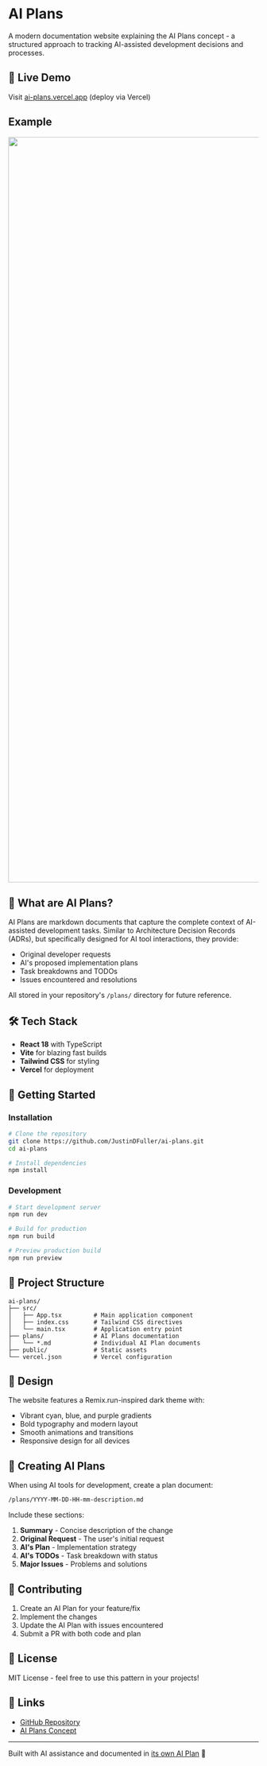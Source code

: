 # AI Plans

A modern documentation website explaining the AI Plans concept - a structured approach to tracking AI-assisted development decisions and processes.

## 🚀 Live Demo

Visit [ai-plans.vercel.app](https://ai-plans.vercel.app) (deploy via Vercel)

## Example

<div align="center">
<img width="auto" height="1500" alt="screely-1755570588911" src="https://github.com/user-attachments/assets/05bfee2a-b451-4043-a5c9-38a8ff2aab1a" />
</div>

## 📖 What are AI Plans?

AI Plans are markdown documents that capture the complete context of AI-assisted development tasks. Similar to Architecture Decision Records (ADRs), but specifically designed for AI tool interactions, they provide:

- Original developer requests
- AI's proposed implementation plans
- Task breakdowns and TODOs
- Issues encountered and resolutions

All stored in your repository's `/plans/` directory for future reference.

## 🛠️ Tech Stack

- **React 18** with TypeScript
- **Vite** for blazing fast builds
- **Tailwind CSS** for styling
- **Vercel** for deployment

## 🏃 Getting Started

### Installation

```bash
# Clone the repository
git clone https://github.com/JustinDFuller/ai-plans.git
cd ai-plans

# Install dependencies
npm install
```

### Development

```bash
# Start development server
npm run dev

# Build for production
npm run build

# Preview production build
npm run preview
```

## 📁 Project Structure

```
ai-plans/
├── src/
│   ├── App.tsx         # Main application component
│   ├── index.css       # Tailwind CSS directives
│   └── main.tsx        # Application entry point
├── plans/              # AI Plans documentation
│   └── *.md            # Individual AI Plan documents
├── public/             # Static assets
└── vercel.json         # Vercel configuration
```

## 🎨 Design

The website features a Remix.run-inspired dark theme with:
- Vibrant cyan, blue, and purple gradients
- Bold typography and modern layout
- Smooth animations and transitions
- Responsive design for all devices

## 📝 Creating AI Plans

When using AI tools for development, create a plan document:

```markdown
/plans/YYYY-MM-DD-HH-mm-description.md
```

Include these sections:
1. **Summary** - Concise description of the change
2. **Original Request** - The user's initial request
3. **AI's Plan** - Implementation strategy
4. **AI's TODOs** - Task breakdown with status
5. **Major Issues** - Problems and solutions

## 🤝 Contributing

1. Create an AI Plan for your feature/fix
2. Implement the changes
3. Update the AI Plan with issues encountered
4. Submit a PR with both code and plan

## 📄 License

MIT License - feel free to use this pattern in your projects!

## 🔗 Links

- [GitHub Repository](https://github.com/JustinDFuller/ai-plans)
- [AI Plans Concept](https://ai-plans.vercel.app)

---

Built with AI assistance and documented in [its own AI Plan](/plans/2025-01-19-ai-plans-website.md) 🤖
